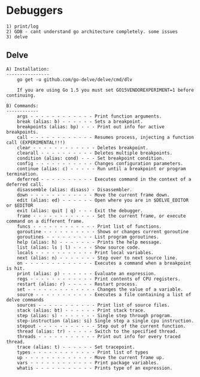 # Debuggers

    1) print/log
    2) GDB - cant understand go architecture completely. some issues
    3) delve

## Delve

    A) Installation:
    ----------------
        go get -u github.com/go-delve/delve/cmd/dlv

        If you are using Go 1.5 you must set GO15VENDOREXPERIMENT=1 before continuing.

    B) Commands:
    ------------
        args - - - - - - - - - - - - Print function arguments.
        break (alias: b) - - - - - - Sets a breakpoint.
        breakpoints (alias: bp) - - - Print out info for active breakpoints.
        call - - - - - - - - - - - - Resumes process, injecting a function call (EXPERIMENTAL!!!)
        clear - - - - - - - - - - - - Deletes breakpoint.
        clearall - - - - - - - - - - Deletes multiple breakpoints.
        condition (alias: cond) - - - Set breakpoint condition.
        config - - - - - - - - - - - Changes configuration parameters.
        continue (alias: c) - - - - - Run until a breakpoint or program termination.
        deferred - - - - - - - - - - Executes command in the context of a deferred call.
        disassemble (alias: disass) - Disassembler.
        down - - - - - - - - - - - - Move the current frame down.
        edit (alias: ed) - - - - - - Open where you are in $DELVE_EDITOR or $EDITOR
        exit (alias: quit | q) - - - Exit the debugger.
        frame - - - - - - - - - - - - Set the current frame, or execute command on a different frame.
        funcs - - - - - - - - - - - - Print list of functions.
        goroutine - - - - - - - - - - Shows or changes current goroutine
        goroutines - - - - - - - - - List program goroutines.
        help (alias: h) - - - - - - - Prints the help message.
        list (alias: ls | l) - - - - Show source code.
        locals - - - - - - - - - - - Print local variables.
        next (alias: n) - - - - - - - Step over to next source line.
        on - - - - - - - - - - - - - Executes a command when a breakpoint is hit.
        print (alias: p) - - - - - - Evaluate an expression.
        regs - - - - - - - - - - - - Print contents of CPU registers.
        restart (alias: r) - - - - - Restart process.
        set - - - - - - - - - - - - - Changes the value of a variable.
        source - - - - - - - - - - - Executes a file containing a list of delve commands
        sources - - - - - - - - - - - Print list of source files.
        stack (alias: bt) - - - - - - Print stack trace.
        step (alias: s) - - - - - - - Single step through program.
        step-instruction (alias: si) Single step a single cpu instruction.
        stepout - - - - - - - - - - - Step out of the current function.
        thread (alias: tr) - - - - - Switch to the specified thread.
        threads - - - - - - - - - - - Print out info for every traced thread.
        trace (alias: t) - - - - - - Set tracepoint.
        types - - - - - - - - - - - - Print list of types
        up - - - - - - - - - - - - - Move the current frame up.
        vars - - - - - - - - - - - - Print package variables.
        whatis - - - - - - - - - - - Prints type of an expression.

